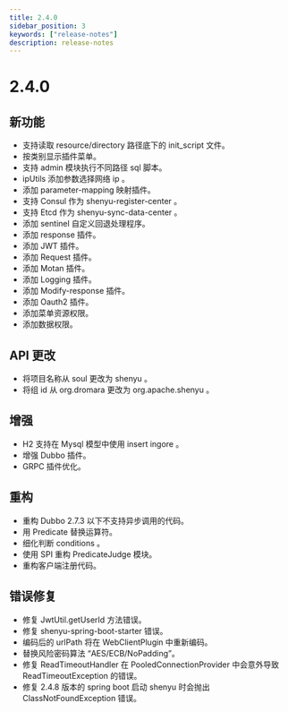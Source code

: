 ```yaml
---
title: 2.4.0
sidebar_position: 3
keywords: ["release-notes"]
description: release-notes
---
```

# 2.4.0

## 新功能

- 支持读取 resource/directory 路径底下的 init_script 文件。
- 按类别显示插件菜单。
- 支持 admin 模块执行不同路径 sql 脚本。
- ipUtils 添加参数选择网络 ip 。
- 添加 parameter-mapping 映射插件。
- 支持 Consul 作为 shenyu-register-center 。
- 支持 Etcd 作为 shenyu-sync-data-center 。
- 添加 sentinel 自定义回退处理程序。
- 添加 response 插件。
- 添加 JWT 插件。
- 添加 Request 插件。
- 添加 Motan 插件。
- 添加 Logging 插件。
- 添加 Modify-response 插件。
- 添加 Oauth2 插件。
- 添加菜单资源权限。
- 添加数据权限。

## API 更改

- 将项目名称从 soul 更改为 shenyu 。
- 将组 id 从 org.dromara 更改为 org.apache.shenyu 。

## 增强

- H2 支持在 Mysql 模型中使用 insert ingore 。
- 增强 Dubbo 插件。
- GRPC 插件优化。

## 重构

- 重构 Dubbo 2.7.3 以下不支持异步调用的代码。
- 用 Predicate 替换运算符。
- 细化判断 conditions 。
- 使用 SPI 重构 PredicateJudge 模块。
- 重构客户端注册代码。

## 错误修复

- 修复 JwtUtil.getUserId 方法错误。
- 修复 shenyu-spring-boot-starter 错误。
- 编码后的 urlPath 将在 WebClientPlugin 中重新编码。
- 替换风险密码算法 “AES/ECB/NoPadding”。
- 修复 ReadTimeoutHandler 在 PooledConnectionProvider 中会意外导致 ReadTimeoutException 的错误。
- 修复 2.4.8 版本的 spring boot 启动 shenyu 时会抛出 ClassNotFoundException 错误。
